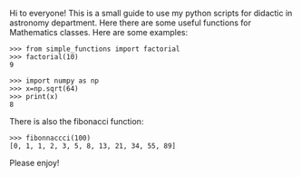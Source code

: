 Hi to everyone! This is a small guide to use my python scripts for didactic in astronomy department. Here there are some useful functions for Mathematics classes. Here are some examples:

    >>> from simple_functions import factorial
    >>> factorial(10)
    9

    >>> import numpy as np
    >>> x=np.sqrt(64)
    >>> print(x)
    8

There is also the fibonacci function:

    >>> fibonnaccci(100)
    [0, 1, 1, 2, 3, 5, 8, 13, 21, 34, 55, 89]

Please enjoy!
